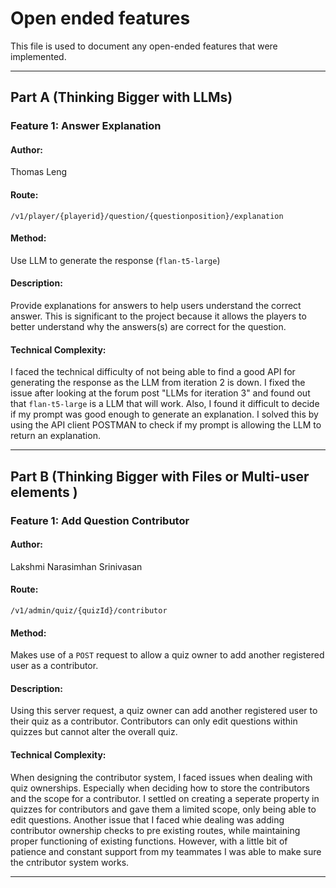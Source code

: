 # Open ended features

This file is used to document any open-ended features that were implemented.

***

## Part A (Thinking Bigger with LLMs)

### Feature 1: Answer Explanation

#### Author:
Thomas Leng

#### Route: 
`/v1/player/{playerid}/question/{questionposition}/explanation`

#### Method: 
Use LLM to generate the response (`flan-t5-large`)

#### Description: 
Provide explanations for answers to help users understand the correct answer.  This is significant to the project because it allows the players to better understand why the answers(s) are correct for the question.

#### Technical Complexity: 
I faced the technical difficulty of not being able to find a good API for generating the response as the LLM from iteration 2 is down.  I fixed the issue after looking at the forum post "LLMs for iteration 3" and found out that `flan-t5-large` is a LLM that will work.  Also, I found it difficult to decide if my prompt was good enough to generate an explanation.  I solved this by using the API client POSTMAN to check if my prompt is allowing the LLM to return an explanation.

***

## Part B (Thinking Bigger with Files or Multi-user elements )

### Feature 1: Add Question Contributor

#### Author:
Lakshmi Narasimhan Srinivasan

#### Route: 
`/v1/admin/quiz/{quizId}/contributor`

#### Method: 
Makes use of a `POST` request to allow a quiz owner to add another registered user as a contributor.

#### Description:
Using this server request, a quiz owner can add another registered user to their quiz as a contributor. Contributors can only edit questions within quizzes but cannot alter the overall quiz.

#### Technical Complexity: 
When designing the contributor system, I faced issues when dealing with quiz ownerships. Especially when deciding how to store the contributors and the scope for a contributor. I settled on creating a seperate property in quizzes for contributors and gave them a limited scope, only being able to edit questions. Another issue that I faced whie dealing was adding contributor ownership checks to pre existing routes, while maintaining proper functioning of existing functions. However, with a little bit of patience and constant support from my teammates I was able to make sure the cntributor system works.

***
